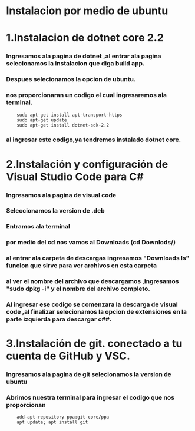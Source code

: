 # Instalacion por medio de ubuntu
# 1.Instalacion de dotnet core 2.2 
### Ingresamos ala pagina de dotnet ,al entrar ala pagina selecionamos la instalacion que diga build app.
### Despues selecionamos la opcion de ubuntu.
### nos proporcionaran un codigo el cual ingresaremos ala terminal.
``` sudo dpkg -i packages-microsoft-prod.deb
    sudo apt-get install apt-transport-https
    sudo apt-get update
    sudo apt-get install dotnet-sdk-2.2 
```
### al ingresar este codigo,ya tendremos instalado dotnet core.

# 2.Instalación y configuración de Visual Studio Code para C#

### Ingresamos ala pagina de visual code 
### Seleccionamos la version de .deb
### Entramos ala terminal
### por medio del cd nos vamos al Downloads (cd Downlods/)
### al entrar ala carpeta de descargas ingresamos "Downloads ls" funcion que sirve para ver archivos en esta carpeta 
### al ver el nombre del archivo que descargamos ,ingresamos "sudo dpkg -i" y el nombre del archivo completo.
### Al ingresar ese codigo se comenzara la descarga de visual code ,al finalizar selecionamos la opcion de extensiones en la parte izquierda para descargar c##.

# 3.Instalación de git. conectado a tu cuenta de GitHub y VSC.
### Ingresamos ala pagina de git selecionamos la version de ubuntu
### Abrimos nuestra terminal para ingresar el codigo que nos proporcionan 
``` apt-get install git
    add-apt-repository ppa:git-core/ppa 
    apt update; apt install git
```
